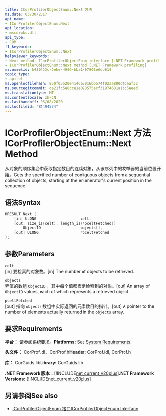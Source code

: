 ```yaml
---
title: ICorProfilerObjectEnum::Next 方法
ms.date: 03/30/2017
api_name:
- ICorProfilerObjectEnum.Next
api_location:
- mscorwks.dll
api_type:
- COM
f1_keywords:
- ICorProfilerObjectEnum::Next
helpviewer_keywords:
- Next method, ICorProfilerObjectEnum interface [.NET Framework profiling]
- ICorProfilerObjectEnum::Next method [.NET Framework profiling]
ms.assetid: b420433c-5ebe-4986-bba1-97902e6db819
topic_type:
- apiref
ms.openlocfilehash: 850f05520e4146b5016bb574f02aa800dfcaaf32
ms.sourcegitcommit: da21fc5a8cce1e028575acf31974681a1bc5aeed
ms.translationtype: MT
ms.contentlocale: zh-CN
ms.lasthandoff: 06/08/2020
ms.locfileid: "84494574"
---
```

# <a name="icorprofilerobjectenumnext-method"></a><span data-ttu-id="4b079-102">ICorProfilerObjectEnum::Next 方法</span><span class="sxs-lookup"><span data-stu-id="4b079-102">ICorProfilerObjectEnum::Next Method</span></span>
<span data-ttu-id="4b079-103">从对象的顺序集合中获取指定数目的连续对象，从该序列中的枚举器的当前位置开始。</span><span class="sxs-lookup"><span data-stu-id="4b079-103">Gets the specified number of contiguous objects from a sequential collection of objects, starting at the enumerator's current position in the sequence.</span></span>  
  
## <a name="syntax"></a><span data-ttu-id="4b079-104">语法</span><span class="sxs-lookup"><span data-stu-id="4b079-104">Syntax</span></span>  
  
```cpp  
HRESULT Next (  
    [in] ULONG                    celt,  
    [out, size_is(celt), length_is(*pceltFetched)]
        ObjectID                  objects[],  
    [out] ULONG                   *pceltFetched  
);  
```  
  
## <a name="parameters"></a><span data-ttu-id="4b079-105">参数</span><span class="sxs-lookup"><span data-stu-id="4b079-105">Parameters</span></span>  
 `celt`  
 <span data-ttu-id="4b079-106">[in] 要检索的对象数。</span><span class="sxs-lookup"><span data-stu-id="4b079-106">[in] The number of objects to be retrieved.</span></span>  
  
 `objects`  
 <span data-ttu-id="4b079-107">弄值的数组 `ObjectID` ，其中每个值都表示检索到的对象。</span><span class="sxs-lookup"><span data-stu-id="4b079-107">[out] An array of `ObjectID` values, each of which represents a retrieved object.</span></span>  
  
 `pceltFetched`  
 <span data-ttu-id="4b079-108">[out] 指向 `objects` 数组中实际返回的元素数目的指针。</span><span class="sxs-lookup"><span data-stu-id="4b079-108">[out] A pointer to the number of elements actually returned in the `objects` array.</span></span>  
  
## <a name="requirements"></a><span data-ttu-id="4b079-109">要求</span><span class="sxs-lookup"><span data-stu-id="4b079-109">Requirements</span></span>  
 <span data-ttu-id="4b079-110">**平台：** 请参阅[系统要求](../../get-started/system-requirements.md)。</span><span class="sxs-lookup"><span data-stu-id="4b079-110">**Platforms:** See [System Requirements](../../get-started/system-requirements.md).</span></span>  
  
 <span data-ttu-id="4b079-111">**头文件：** CorProf.idl、CorProf.h</span><span class="sxs-lookup"><span data-stu-id="4b079-111">**Header:** CorProf.idl, CorProf.h</span></span>  
  
 <span data-ttu-id="4b079-112">**库：** CorGuids.lib</span><span class="sxs-lookup"><span data-stu-id="4b079-112">**Library:** CorGuids.lib</span></span>  
  
 <span data-ttu-id="4b079-113">**.NET Framework 版本：**[!INCLUDE[net_current_v20plus](../../../../includes/net-current-v20plus-md.md)]</span><span class="sxs-lookup"><span data-stu-id="4b079-113">**.NET Framework Versions:** [!INCLUDE[net_current_v20plus](../../../../includes/net-current-v20plus-md.md)]</span></span>  
  
## <a name="see-also"></a><span data-ttu-id="4b079-114">另请参阅</span><span class="sxs-lookup"><span data-stu-id="4b079-114">See also</span></span>

- [<span data-ttu-id="4b079-115">ICorProfilerObjectEnum 接口</span><span class="sxs-lookup"><span data-stu-id="4b079-115">ICorProfilerObjectEnum Interface</span></span>](icorprofilerobjectenum-interface.md)
